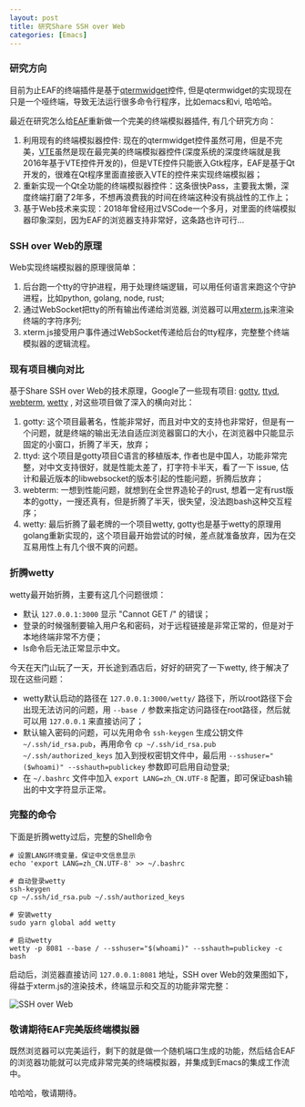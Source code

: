 ```yaml
---
layout: post
title: 研究Share SSH over Web
categories: [Emacs]
---
```


### 研究方向
目前为止EAF的终端插件是基于[qtermwidget](https://github.com/lxqt/qtermwidget)控件, 但是qtermwidget的实现现在只是一个哑终端，导致无法运行很多命令行程序，比如emacs和vi, 哈哈哈。

最近在研究怎么给[EAF](https://github.com/manateelazycat/emacs-application-framework)重新做一个完美的终端模拟器插件, 有几个研究方向：

1. 利用现有的终端模拟器控件: 现在的qtermwidget控件虽然可用，但是不完美，[VTE](https://github.com/GNOME/vte)虽然是现在最完美的终端模拟器控件(深度系统的深度终端就是我2016年基于VTE控件开发的)，但是VTE控件只能嵌入Gtk程序，EAF是基于Qt开发的，很难在Qt程序里面直接嵌入VTE的控件来实现终端模拟器；
2. 重新实现一个Qt全功能的终端模拟器控件：这条很快Pass，主要我太懒，深度终端打磨了2年多，不想再浪费我的时间在终端这种没有挑战性的工作上；
3. 基于Web技术来实现：2018年曾经用过VSCode一个多月，对里面的终端模拟器印象深刻，因为EAF的浏览器支持非常好，这条路也许可行...

### SSH over Web的原理
Web实现终端模拟器的原理很简单：

1. 后台跑一个tty的守护进程，用于处理终端逻辑，可以用任何语言来跑这个守护进程，比如python, golang, node, rust;
2. 通过WebSocket把tty的所有输出传递给浏览器, 浏览器可以用[xterm.js](https://github.com/xtermjs/xterm.js/)来渲染终端的字符序列;
3. xterm.js接受用户事件通过WebSocket传递给后台的tty程序，完整整个终端模拟器的逻辑流程。

### 现有项目横向对比
基于Share SSH over Web的技术原理，Google了一些现有项目: [gotty](https://github.com/yudai/gotty), [ttyd](https://tsl0922.github.io/ttyd/), [webterm](https://github.com/fubarnetes/webterm), [wetty](https://github.com/butlerx/wetty) , 对这些项目做了深入的横向对比：

1. gotty: 这个项目最著名，性能非常好，而且对中文的支持也非常好，但是有一个问题，就是终端的输出无法自适应浏览器窗口的大小，在浏览器中只能显示固定的小窗口，折腾了半天，放弃；
2. ttyd: 这个项目是gotty项目C语言的移植版本, 作者也是中国人，功能非常完整，对中文支持很好，就是性能太差了，打字符卡半天，看了一下 issue, 估计和最近版本的libwebsocket的版本引起的性能问题，折腾后放弃；
3. webterm: 一想到性能问题，就想到在全世界造轮子的rust, 想着一定有rust版本的gotty，一搜还真有，但是折腾了半天，很失望，没法跑bash这种交互程序；
4. wetty: 最后折腾了最老牌的一个项目wetty, gotty也是基于wetty的原理用golang重新实现的，这个项目最开始尝试的时候，差点就准备放弃，因为在交互易用性上有几个很不爽的问题。

### 折腾wetty
wetty最开始折腾，主要有这几个问题很烦：

* 默认 ```127.0.0.1:3000``` 显示 "Cannot GET /" 的错误；
* 登录的时候强制要输入用户名和密码，对于远程链接是非常正常的，但是对于本地终端非常不方便；
* ls命令后无法正常显示中文。

今天在天门山玩了一天，开长途到酒店后，好好的研究了一下wetty, 终于解决了现在这些问题：

* wetty默认启动的路径在 ```127.0.0.1:3000/wetty/``` 路径下，所以root路径下会出现无法访问的问题，用 ```--base /``` 参数来指定访问路径在root路径，然后就可以用 ```127.0.0.1``` 来直接访问了；
* 默认输入密码的问题，可以先用命令 ```ssh-keygen``` 生成公钥文件 ```~/.ssh/id_rsa.pub```，再用命令 ```cp ~/.ssh/id_rsa.pub ~/.ssh/authorized_keys``` 加入到授权密钥文件中，最后用 ```--sshuser="($whoami)" --sshauth=publickey``` 参数即可启用自动登录;
* 在 ```~/.bashrc``` 文件中加入 ```export LANG=zh_CN.UTF-8``` 配置，即可保证bash输出的中文字符显示正常。

### 完整的命令

下面是折腾wetty过后，完整的Shell命令

```shell
# 设置LANG环境变量，保证中文信息显示
echo 'export LANG=zh_CN.UTF-8' >> ~/.bashrc

# 自动登录wetty
ssh-keygen
cp ~/.ssh/id_rsa.pub ~/.ssh/authorized_keys

# 安装wetty
sudo yarn global add wetty

# 启动wetty
wetty -p 8081 --base / --sshuser="$(whoami)" --sshauth=publickey -c bash
```

启动后，浏览器直接访问 ```127.0.0.1:8081``` 地址，SSH over Web的效果图如下，得益于xterm.js的渲染技术，终端显示和交互的功能非常完整：

![SSH over Web]({{site.url}}/pics/ssh-over-web/ssh-over-web.png)


### 敬请期待EAF完美版终端模拟器
既然浏览器可以完美运行，剩下的就是做一个随机端口生成的功能，然后结合EAF的浏览器功能就可以完成非常完美的终端模拟器，并集成到Emacs的集成工作流中。

哈哈哈，敬请期待。
